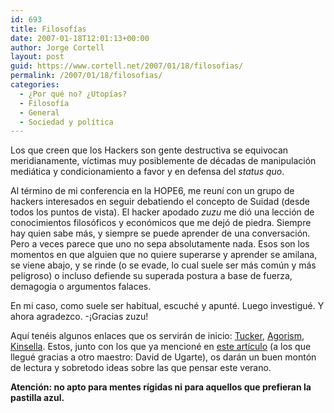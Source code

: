 ```yaml
---
id: 693
title: Filosofí­as
date: 2007-01-18T12:01:13+00:00
author: Jorge Cortell
layout: post
guid: https://www.cortell.net/2007/01/18/filosofias/
permalink: /2007/01/18/filosofias/
categories:
  - ¿Por qué no? ¿Utopías?
  - Filosofí­a
  - General
  - Sociedad y polí­tica
---
```

Los que creen que los Hackers son gente destructiva se equivocan meridianamente, ví­ctimas muy posiblemente de décadas de manipulación mediática y condicionamiento a favor y en defensa del _status quo_.

Al término de mi conferencia en la HOPE6, me reuní­ con un grupo de hackers interesados en seguir debatiendo el concepto de Suidad (desde todos los puntos de vista). El hacker apodado _zuzu_ me dió una lección de conocimientos filosóficos y económicos que me dejó de piedra. Siempre hay quien sabe más, y siempre se puede aprender de una conversación. Pero a veces parece que uno no sepa absolutamente nada. Esos son los momentos en que alguien que no quiere superarse y aprender se amilana, se viene abajo, y se rinde (o se evade, lo cual suele ser más común y más peligroso) o incluso defiende su superada postura a base de fuerza, demagogia o argumentos falaces.

En mi caso, como suele ser habitual, escuché y apunté. Luego investigué. Y ahora agradezco. -¡Gracias zuzu!

Aquí­ tenéis algunos enlaces que os servirán de inicio: <a title="BenjaminTucker" target="_blank" href="https://en.wikipedia.org/wiki/Benjamin_Tucker">Tucker</a>, <a title="Agorism" target="_blank" href="https://en.wikipedia.org/wiki/Agorism">Agorism</a>, <a title="Stephan Kinsella" target="_blank" href="https://www.stephankinsella.com/ip/">Kinsella</a>. Estos, junto con los que ya mencioné en <a target="_blank" title="PCI44" href="https://www.cortell.net/2006/08/30/netocracia-meritocracia-todo-menos-democracia-pci-44-ultimo/">este artí­culo</a> (a los que llegué gracias a otro maestro: David de Ugarte), os darán un buen montón de lectura y sobretodo ideas sobre las que pensar este verano.

**Atención: no apto para mentes rí­gidas ni para aquellos que prefieran la pastilla azul.**